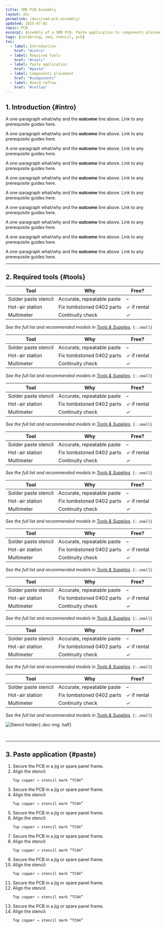 ```yaml
---
title: SMD PCB Assembly
layout: doc
permalink: /docs/smd-pcb-assembly/
updated: 2025-07-02
topic: PCB
excerpt: Assembly of a SMD PCB. Paste application to components placement and reflow.
tags: [soldering, smd, stencil, pcb]
toc:
  - label: Introduction
    href: "#intro"
  - label: Required tools
    href: "#tools"
  - label: Paste application
    href: "#paste"
  - label: Components placement
    href: "#components"
  - label: Board reflow
    href: "#reflow"
---
```

## 1. Introduction {#intro}

A one-paragraph what/why and the **outcome** line above. Link to any prerequisite guides here.

A one-paragraph what/why and the **outcome** line above. Link to any prerequisite guides here.

A one-paragraph what/why and the **outcome** line above. Link to any prerequisite guides here.

A one-paragraph what/why and the **outcome** line above. Link to any prerequisite guides here.

A one-paragraph what/why and the **outcome** line above. Link to any prerequisite guides here.

A one-paragraph what/why and the **outcome** line above. Link to any prerequisite guides here.

A one-paragraph what/why and the **outcome** line above. Link to any prerequisite guides here.

A one-paragraph what/why and the **outcome** line above. Link to any prerequisite guides here.

A one-paragraph what/why and the **outcome** line above. Link to any prerequisite guides here.

A one-paragraph what/why and the **outcome** line above. Link to any prerequisite guides here.

---

## 2. Required tools {#tools}

| Tool | Why | Free? |
|------|-----|-------|
| Solder paste stencil | Accurate, repeatable paste | – |
| Hot-air station | Fix tombstoned 0402 parts | ✓ if rental |
| Multimeter | Continuity check | ✓ |

_See the full list and recommended models in [Tools & Supplies](/docs/tools)._ `{:.small}`

| Tool | Why | Free? |
|------|-----|-------|
| Solder paste stencil | Accurate, repeatable paste | – |
| Hot-air station | Fix tombstoned 0402 parts | ✓ if rental |
| Multimeter | Continuity check | ✓ |

_See the full list and recommended models in [Tools & Supplies](/docs/tools)._ `{:.small}`

| Tool | Why | Free? |
|------|-----|-------|
| Solder paste stencil | Accurate, repeatable paste | – |
| Hot-air station | Fix tombstoned 0402 parts | ✓ if rental |
| Multimeter | Continuity check | ✓ |

_See the full list and recommended models in [Tools & Supplies](/docs/tools)._ `{:.small}`

| Tool | Why | Free? |
|------|-----|-------|
| Solder paste stencil | Accurate, repeatable paste | – |
| Hot-air station | Fix tombstoned 0402 parts | ✓ if rental |
| Multimeter | Continuity check | ✓ |

_See the full list and recommended models in [Tools & Supplies](/docs/tools)._ `{:.small}`

| Tool | Why | Free? |
|------|-----|-------|
| Solder paste stencil | Accurate, repeatable paste | – |
| Hot-air station | Fix tombstoned 0402 parts | ✓ if rental |
| Multimeter | Continuity check | ✓ |

_See the full list and recommended models in [Tools & Supplies](/docs/tools)._ `{:.small}`

| Tool | Why | Free? |
|------|-----|-------|
| Solder paste stencil | Accurate, repeatable paste | – |
| Hot-air station | Fix tombstoned 0402 parts | ✓ if rental |
| Multimeter | Continuity check | ✓ |

_See the full list and recommended models in [Tools & Supplies](/docs/tools)._ `{:.small}`

| Tool | Why | Free? |
|------|-----|-------|
| Solder paste stencil | Accurate, repeatable paste | – |
| Hot-air station | Fix tombstoned 0402 parts | ✓ if rental |
| Multimeter | Continuity check | ✓ |

_See the full list and recommended models in [Tools & Supplies](/docs/tools)._ `{:.small}`

| Tool | Why | Free? |
|------|-----|-------|
| Solder paste stencil | Accurate, repeatable paste | – |
| Hot-air station | Fix tombstoned 0402 parts | ✓ if rental |
| Multimeter | Continuity check | ✓ |

_See the full list and recommended models in [Tools & Supplies](/docs/tools)._ `{:.small}`

| Tool | Why | Free? |
|------|-----|-------|
| Solder paste stencil | Accurate, repeatable paste | – |
| Hot-air station | Fix tombstoned 0402 parts | ✓ if rental |
| Multimeter | Continuity check | ✓ |

_See the full list and recommended models in [Tools & Supplies](/docs/tools)._ `{:.small}`

![Stencil holder](/assets/images/docs/board-assembly-smd/tools-stencil-holder.webp){:.doc-img .half}

<div class="img-grid cols-2" markdown="0">
  <img src="/assets/images/docs/board-assembly-smd/tools-stencil-holder.webp" alt="" class="doc-img quart">
  <img src="/assets/images/docs/board-assembly-smd/tools-stencil-holder.webp" alt="" class="doc-img quart">
  <img src="/assets/images/docs/board-assembly-smd/tools-stencil-holder.webp" alt="" class="doc-img quart">
</div>


---

## 3. Paste application {#paste}

1. Secure the PCB in a jig or spare panel frame.  
2. Align the stencil:  
   ```text
   Top copper → stencil mark “TC04”

1. Secure the PCB in a jig or spare panel frame.  
2. Align the stencil:  
   ```text
   Top copper → stencil mark “TC04”

1. Secure the PCB in a jig or spare panel frame.  
2. Align the stencil:  
   ```text
   Top copper → stencil mark “TC04”

1. Secure the PCB in a jig or spare panel frame.  
2. Align the stencil:  
   ```text
   Top copper → stencil mark “TC04”

1. Secure the PCB in a jig or spare panel frame.  
2. Align the stencil:  
   ```text
   Top copper → stencil mark “TC04”

1. Secure the PCB in a jig or spare panel frame.  
2. Align the stencil:  
   ```text
   Top copper → stencil mark “TC04”

1. Secure the PCB in a jig or spare panel frame.  
2. Align the stencil:  
   ```text
   Top copper → stencil mark “TC04”